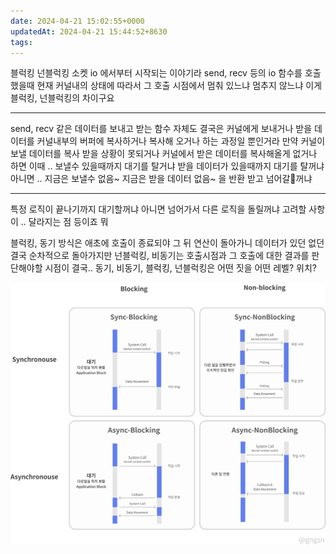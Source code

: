 ```yaml
---
date: 2024-04-21 15:02:55+0000
updatedAt: 2024-04-21 15:44:52+8630
tags: 
---
```

블럭킹 넌블럭킹
소켓 io 에서부터 시작되는 이야기라 
send, recv 등의 io 함수를 호출했을때
현재 커널내의 상태에 따라서 
그 호출 시점에서 멈춰 있느냐 멈추지 않느냐
이게 블럭킹, 넌블럭킹의 차이구요 

---

send, recv 같은 데이터를 보내고 받는 함수 자체도 결국은 커널에게 
보내거나 받을 데이터를 커널내부의 버퍼에 복사하거나
복사해 오거나 하는 과정일 뿐인거라
만약 커널이 보낼 데이터를 복사 받을 상황이 못되거나
커널에서 받은 데이터를 복사해올게 없거나 하면
이때 .. 보낼수 있을때까지 대기를 탈거냐
받을 데이터가 있을때까지 대기를 탈꺼냐
아니면 ..
지금은 보낼수 없음~ 지금은 받을 데이터 없음~
을 반환 받고 넘어갈꺼냐 

---

특정 로직이 끝나기까지
대기할꺼냐
아니면 넘어가서 다른 로직을 돌릴꺼냐
고려할 사항이 .. 달라지는 점 등이죠 뭐 

블럭킹, 동기 방식은
애초에 호출이 종료되야 그 뒤 연산이 돌아가니
데이터가 있던 없던
결국 순차적으로 돌아가지만 
넌블럭킹, 비동기는 호출시점과 그 호출에 대한 결과를 판단해야할 시점이
결국.. 동기, 비동기, 블럭킹, 넌블럭킹은
어떤 짓을 어떤 레벨? 위치? 

![Pasted image 20231207231843](real-resource-image/Pasted%20image%2020231207231843.png)